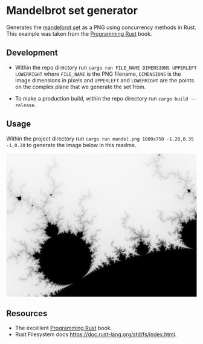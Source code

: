 # Mandelbrot set generator

Generates the [mandelbrot set](https://en.wikipedia.org/wiki/Mandelbrot_set) as a PNG using concurrency methods in Rust.
This example was taken from the [Programming Rust](https://www.oreilly.com/library/view/programming-rust/9781491927274/) book.

## Development

* Within the repo directory run `cargo run FILE_NAME DIMENSIONS UPPERLEFT LOWERRIGHT` where `FILE_NAME` is the PNG filename, `DIMENSIONS` is the image dimensions in pixels and `UPPERLEFT` and `LOWERRIGHT` are the points on the complex plane that we generate the set from.

* To make a production build, within the repo directory run `cargo build --release`.

## Usage

Within the project directory run `cargo run mandel.png 1000x750 -1.20,0.35 -1,0.20` to generate the image below in this readme.

![Example mandelbrot set](https://raw.githubusercontent.com/mukundbhudia/prb-mandelbrot/master/output/mandel.png)

## Resources
* The excellent [Programming Rust](https://www.oreilly.com/library/view/programming-rust/9781491927274/) book.
* Rust Filesystem docs https://doc.rust-lang.org/std/fs/index.html.
